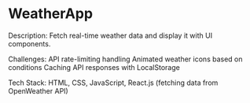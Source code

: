 # WeatherApp
Description: Fetch real-time weather data and display it with UI components.

Challenges:
API rate-limiting handling
Animated weather icons based on conditions Caching API responses with LocalStorage

Tech Stack: HTML, CSS, JavaScript, React.js (fetching data from OpenWeather API)
